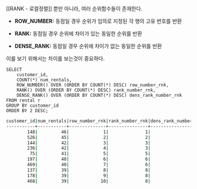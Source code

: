 
[[RANK - 로컬정렬]] 뿐만 아니라, 여러 순위함수들이 존재한다.

- **ROW_NUMBER:** 동점일 경우 순위가 임의로 지정된 각 행의 고유 번호를 반환

- **RANK:** 동점일 경우 순위에 차이가 있는 동일한 순위를 반환

- **DENSE_RANK:** 동점일 경우 순위에 차이가 없는 동일한 순위를 반환

이를 보기 위해서는 차이를 보는것이 중요하다.

```mysql
SELECT
	customer_id,
	COUNT(*) num_rentals,
	ROW_NUMBER() OVER (ORDER BY COUNT(*) DESC) row_number_rnk,
	RANK() OVER (ORDER BY COUNT(*) DESC) rank_number_rnk,
	DENSE_RANK() OVER (ORDER BY COUNT(*) DESC) dens_rank_number_rnk
FROM rental r
GROUP BY customer_id
ORDER BY 2 DESC;
```

```sh
customer_id|num_rentals|row_number_rnk|rank_number_rnk|dens_rank_number_rnk|
-----------+-----------+--------------+---------------+--------------------+
        148|         46|             1|              1|                   1|
        526|         45|             2|              2|                   2|
        144|         42|             3|              3|                   3|
        236|         42|             4|              3|                   3|
         75|         41|             5|              5|                   4|
        197|         40|             6|              6|                   5|
        469|         40|             7|              6|                   5|
        137|         39|             8|              8|                   6|
        178|         39|             9|              8|                   6|
        468|         39|            10|              8|                   6|
```

